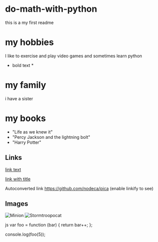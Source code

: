 # do-math-with-python
this is a my first readme

# my hobbies
I like to exercise and play video games and sometimes learn python
* bold text *
# my family
i have a sister
# my books
* "Life as we knew it"
* "Percy Jackson and the lightning bolt"
* "Harry Potter"
## Links

[link text](http://dev.nodeca.com/)

[link with title](http://nodeca.github.io/pica/demo/ "title text!")

Autoconverted link https://github.com/nodeca/pica (enable linkify to see)


## Images

![Minion](https://octodex.github.com/images/minion.png)
![Stormtroopocat](https://octodex.github.com/images/stormtroopocat.jpg "The Stormtroopocat")

 js
var foo = function (bar) {
  return bar++;
};

console.log(foo(5));
